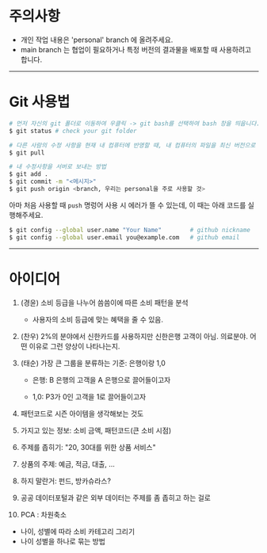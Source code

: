 # 주의사항

- 개인 작업 내용은 'personal' branch 에 올려주세요.
- main branch 는 협업이 필요하거나 특정 버전의 결과물을 배포할 때 사용하려고 합니다.

---

# Git 사용법

```bash
# 먼저 자신의 git 폴더로 이동하여 우클릭 -> git bash를 선택하여 bash 창을 띄웁니다.
$ git status # check your git folder
```

```bash
# 다른 사람의 수정 사항을 현재 내 컴퓨터에 반영할 때, 내 컴퓨터의 파일을 최신 버전으로 업데이트
$ git pull

# 내 수정사항을 서버로 보내는 방법
$ git add .
$ git commit -m "<메시지>"
$ git push origin <branch, 우리는 personal을 주로 사용할 것>
```

아마 처음 사용할 때 `push` 명렁어 사용 시 에러가 뜰 수 있는데, 이 때는 아래 코드를 실행해주세요.

```bash
$ git config --global user.name "Your Name"        # github nickname
$ git config --global user.email you@example.com   # github email
```

---

# 아이디어

1. (경윤) 소비 등급을 나누어 씀씀이에 따른 소비 패턴을 분석
   
   - 사용자의 소비 등급에 맞는 혜택을 줄 수 있음.

2. (찬우) 2%의 분야에서 신한카드를 사용하지만 신한은행 고객이 아님. 의료분야. 어떤 이유로 그런 양상이 나타나는지.

3. (태순) 가장 큰 그룹을 분류하는 기준: 은행이랑 1,0
   
   - 은행: B 은행의 고객을 A 은행으로 끌어들이고자
   
   - 1,0: P3가 0인 고객을 1로 끌어들이고자

4. 패턴코드로 시즌 아이템을 생각해보는 것도

5. 가지고 있는 정보: 	소비 금액, 패턴코드(큰 소비 시점)

6. 주제를 좁히기: 	"20, 30대를 위한 상품 서비스"

7. 상품의 주제: 	예금, 적금, 대출, ...

8. 하지 말란거: 	펀드, 방카슈라스?

9. 공공 데이터포털과 같은 외부 데이터는 주제를 좀 좁히고 하는 걸로

10. PCA : 차원축소
  - 나이, 성별에 따라 소비 카테고리 그리기
  - 나이 성별을 하나로 묶는 방법

